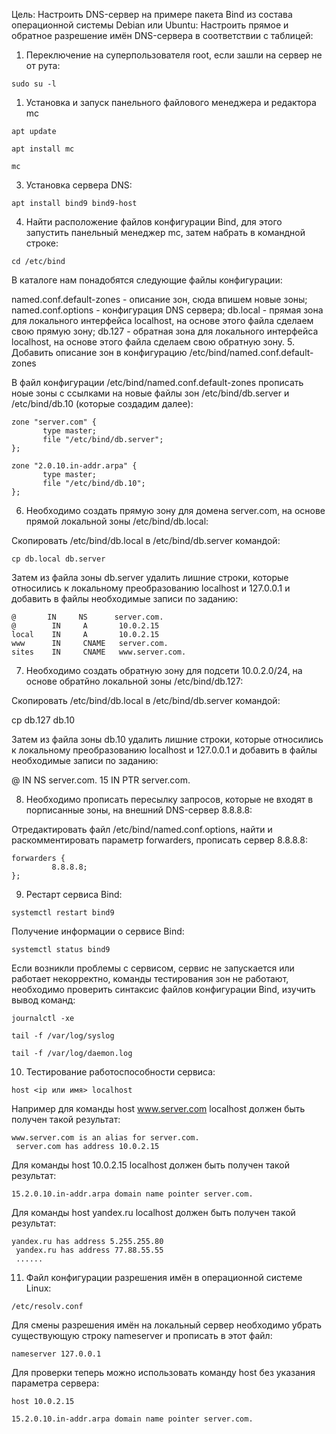 Цель:
Настроить DNS-сервер на примере пакета Bind из состава операционной системы Debian или Ubuntu:
   Настроить прямое и обратное разрешение имён DNS-сервера в соответствии с таблицей:
1. Переключение на суперпользователя root, если зашли на сервер не от рута:
```
sudo su -l
```
1. Установка и запуск панельного файлового менеджера и редактора mc
```
apt update

apt install mc

mc
```
3. Установка сервера DNS:
```
apt install bind9 bind9-host
```
4. Найти расположение файлов конфигурации Bind, для этого запустить панельный менеджер mc, затем набрать в командной строке:
```
cd /etc/bind
```
В каталоге нам понадобятся следующие файлы конфигурации:

named.conf.default-zones - описание зон, сюда впишем новые зоны;
named.conf.options - конфигурация DNS сервера;
db.local - прямая зона для локального интерфейса localhost, на основе этого файла сделаем свою прямую зону;
db.127 - обратная зона для локального интерфейса localhost, на основе этого файла сделаем свою обратную зону.
5. Добавить описание зон в конфигурацию /etc/bind/named.conf.default-zones

В файл конфигурации /etc/bind/named.conf.default-zones прописать ноые зоны с ссылками на новые файлы зон /etc/bind/db.server  и  /etc/bind/db.10  (которые создадим далее):
```
zone "server.com" {
       type master;
       file "/etc/bind/db.server";
};

zone "2.0.10.in-addr.arpa" {
       type master;
       file "/etc/bind/db.10";
};
```
6. Необходимо создать прямую зону для домена server.com, на основе прямой локальной зоны /etc/bind/db.local:

Скопировать /etc/bind/db.local в /etc/bind/db.server командой:
```
cp db.local db.server
```
Затем из файла зоны db.server удалить лишние строки, которые относились к локальному преобразованию localhost и 127.0.0.1 и добавить в файлы необходимые записи по заданию:
```
@       IN     NS      server.com.
@        IN     A       10.0.2.15
local    IN     A       10.0.2.15
www      IN     CNAME   server.com.
sites    IN     CNAME   www.server.com.
```
7. Необходимо создать обратную зону для подсети 10.0.2.0/24, на основе обратйно локальной зоны /etc/bind/db.127:

Скопировать /etc/bind/db.local в /etc/bind/db.server командой:

cp db.127 db.10

Затем из файла зоны db.10 удалить лишние строки, которые относились к локальному преобразованию localhost и 127.0.0.1 и добавить в файлы необходимые записи по заданию:

@       IN      NS      server.com.
15      IN      PTR     server.com.

8. Необходимо прописать пересылку запросов, которые не входят в порписанные зоны, на внешний DNS-сервер 8.8.8.8:

Отредактировать файл /etc/bind/named.conf.options, найти и раскомментировать параметр forwarders, прописать сервер 8.8.8.8:
```
forwarders {
         8.8.8.8;
};
```
9. Рестарт сервиса Bind:
```
systemctl restart bind9
```
Получение информации о сервисе Bind:
```
systemctl status bind9
```
Если возникли проблемы с сервисом, сервис не запускается или работает некорректно, команды тестирования зон не работают, необходимо проверить синтаксис файлов конфигурации Bind, изучить вывод команд:
```
journalctl -xe

tail -f /var/log/syslog

tail -f /var/log/daemon.log
```
10. Тестирование работоспособности сервиса:
```
host <ip или имя> localhost
```
Например для команды host www.server.com localhost должен быть получен такой результат:
```
www.server.com is an alias for server.com.
 server.com has address 10.0.2.15
```
Для команды host 10.0.2.15 localhost должен быть получен такой результат:
```
15.2.0.10.in-addr.arpa domain name pointer server.com.
```
Для команды host yandex.ru localhost должен быть получен такой результат:
```
yandex.ru has address 5.255.255.80
 yandex.ru has address 77.88.55.55
 ......
```
11. Файл конфигурации разрешения имён в операционной системе Linux:
```
/etc/resolv.conf
```
Для смены разрешения имён на локальный сервер необходимо убрать существующую строку nameserver и прописать в этот файл:
```
nameserver 127.0.0.1
```
Для проверки теперь можно использовать команду host без указания параметра сервера:
```
host 10.0.2.15

15.2.0.10.in-addr.arpa domain name pointer server.com.